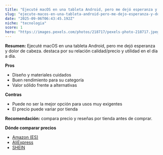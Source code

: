 ```yaml
---
title: "Ejecuté macOS en una tableta Android, pero me dejó esperanza y dolor de cabeza."
slug: "ejecute-macos-en-una-tableta-android-pero-me-dejo-esperanza-y-dolor-de-cabeza"
date: "2025-09-06T06:43:45.192Z"
niche: "tecnologia"
score: 1
hero: "https://images.pexels.com/photos/218717/pexels-photo-218717.jpeg?auto=compress&cs=tinysrgb&fit=crop&h=627&w=1200&auto=compress&cs=tinysrgb&w=1200&h=675&fit=crop"
---
```


**Resumen:** Ejecuté macOS en una tableta Android, pero me dejó esperanza y dolor de cabeza. destaca por su relación calidad/precio y utilidad en el día a día.

**Pros**
- Diseño y materiales cuidados
- Buen rendimiento para su categoría
- Valor sólido frente a alternativas

**Contras**
- Puede no ser la mejor opción para usos muy exigentes
- El precio puede variar por tienda

**Recomendación:** compara precio y reseñas por tienda antes de comprar.

**Dónde comparar precios**
- [Amazon (ES)](https://www.amazon.es/s?k=Ejecut%C3%A9%20macOS%20en%20una%20tableta%20Android%2C%20pero%20me%20dej%C3%B3%20esperanza%20y%20dolor%20de%20cabeza.&tag=teknovashop25-21)
- [AliExpress](https://www.aliexpress.com/wholesale?SearchText=Ejecut%C3%A9%20macOS%20en%20una%20tableta%20Android%2C%20pero%20me%20dej%C3%B3%20esperanza%20y%20dolor%20de%20cabeza.)
- [SHEIN](https://www.shein.com/pdsearch/Ejecut%C3%A9%20macOS%20en%20una%20tableta%20Android%2C%20pero%20me%20dej%C3%B3%20esperanza%20y%20dolor%20de%20cabeza.)